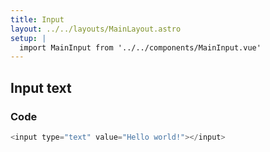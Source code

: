 ```yaml
---
title: Input
layout: ../../layouts/MainLayout.astro
setup: |
  import MainInput from '../../components/MainInput.vue'
---
```


## Input text

<div class="component-wrapper">
    <MainInput label="Name">
</div>

### Code

```js
<input type="text" value="Hello world!"></input>
```
